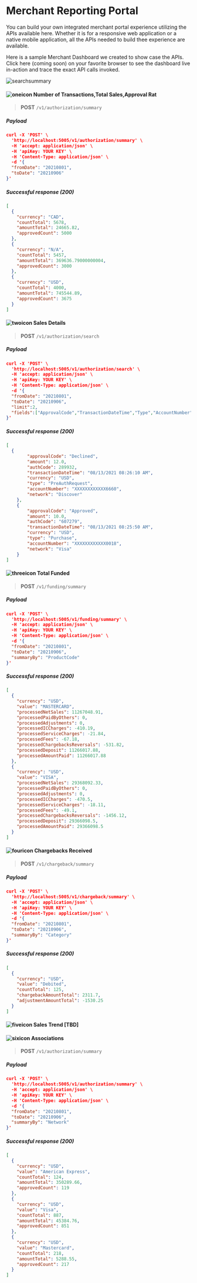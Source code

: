 # Merchant Reporting Portal

You can build your own integrated merchant portal experience utilizing the APIs available here. Whether it is for a responsive web application or a native mobile application, all the APIs needed to build thee experience are available.
 
Here is a sample Merchant Dashboard we created to show case the APIs. Click here (coming soon) on your favorite browser to see the dashboard live in-action and trace the exact API calls invoked. 

![searchsummary](../../assets/images/searchsummary.png)


#### ![oneicon](../../assets/images/oneicon(1).png)  Number of Transactions,Total Sales,Approval Rat

<!-- theme: success -->
>**POST** `/v1/authorization/summary`

##### Payload

<!--
type: tab
title: Request
-->

```json
curl -X 'POST' \
  'http://localhost:5005/v1/authorization/summary' \
  -H 'accept: application/json' \
  -H 'apiKey: YOUR KEY' \
  -H 'Content-Type: application/json' \
  -d '{
  "fromDate": "20210801",
  "toDate": "20210906"
}'
```

<!--
type: tab
title: Response
-->

##### Successful response (200)

```json
[
  {
    "currency": "CAD",
    "countTotal": 5678,
    "amountTotal": 24665.82,
    "approvedCount": 5000
  },
  {
    "currency": "N/A",
    "countTotal": 5457,
    "amountTotal": 369636.79000000004,
    "approvedCount": 3000
  },
  {
    "currency": "USD",
    "countTotal": 4000,
    "amountTotal": 745544.89,
    "approvedCount": 3675
  }
]
```

#### ![twoicon](../../assets/images/twoicon(2).jpg) Sales Details

<!-- theme: success -->
>**POST** `/v1/authorization/search`

##### Payload

<!--
type: tab
title: Request
-->

```json
curl -X 'POST' \
  'http://localhost:5005/v1/authorization/search' \
  -H 'accept: application/json' \
  -H 'apiKey: YOUR KEY' \
  -H 'Content-Type: application/json' \
  -d '{
  "fromDate": "20210801",
  "toDate": "20210906",
  "limit":2,
  "fields":["ApprovalCode","TransactionDateTime","Type","AccountNumber","Currency","Network","AuthCode","Amount"]
}'
```

<!--
type: tab
title: Response
-->

##### Successful response (200)

```json
[
  {
        "approvalCode": "Declined",
        "amount": 12.0,
        "authCode": 289932,
        "transactionDateTime": "08/13/2021 08:26:10 AM",
        "currency": "USD",
        "type": "PreAuthRequest",
        "accountNumber": "XXXXXXXXXXXX6660",
        "network": "Discover"
    },
    {
        "approvalCode": "Approved",
        "amount": 10.0,
        "authCode": "607279",
        "transactionDateTime": "08/13/2021 08:25:50 AM",
        "currency": "USD",
        "type": "Purchase",
        "accountNumber": "XXXXXXXXXXXX0018",
        "network": "Visa"
    }
]
```

#### ![threeicon](../../assets/images/threeicon(3).jpg) Total Funded

<!-- theme: success -->
>**POST** `/v1/funding/summary`

##### Payload

<!--
type: tab
title: Request
-->

```json
curl -X 'POST' \
  'http://localhost:5005/v1/funding/summary' \
  -H 'accept: application/json' \
  -H 'apiKey: YOUR KEY' \
  -H 'Content-Type: application/json' \
  -d '{
  "fromDate": "20210801",
  "toDate": "20210906",
  "summaryBy": "ProductCode"
}'
```

<!--
type: tab
title: Response
-->

##### Successful response (200)

```json
[
  {
    "currency": "USD",
    "value": "MASTERCARD",
    "processedNetSales": 11267048.91,
    "processedPaidByOthers": 0,
    "processedAdjustments": 0,
    "processedICCharges": -410.19,
    "processedServiceCharges": -21.84,
    "processedFees": -67.18,
    "processedChargebacksReversals": -531.82,
    "processedDeposit": 11266017.88,
    "processedAmountPaid": 11266017.88
  },
  {
    "currency": "USD",
    "value": "VISA",
    "processedNetSales": 29368092.33,
    "processedPaidByOthers": 0,
    "processedAdjustments": 0,
    "processedICCharges": -470.5,
    "processedServiceCharges": -18.11,
    "processedFees": -49.1,
    "processedChargebacksReversals": -1456.12,
    "processedDeposit": 29366098.5,
    "processedAmountPaid": 29366098.5
  }
]
```

#### ![fouricon](../../assets/images/fouricon(4).jpg) Chargebacks Received

<!-- theme: success -->
>**POST** `/v1/chargeback/summary`

##### Payload

<!--
type: tab
title: Request
-->

```json
curl -X 'POST' \
  'http://localhost:5005/v1/chargeback/summary' \
  -H 'accept: application/json' \
  -H 'apiKey: YOUR KEY' \
  -H 'Content-Type: application/json' \
  -d '{
  "fromDate": "20210801",
  "toDate": "20210906",
  "summaryBy": "Category"
}'
```

<!--
type: tab
title: Response
-->

##### Successful response (200)

```json
[
  {
    "currency": "USD",
    "value": "Debited",
    "countTotal": 125,
    "chargebackAmountTotal": 2311.7,
    "adjustmentAmountTotal": -1530.25
  }
]
```

#### ![fiveicon](../../assets/images/fiveicon(5).jpg) Sales Trend [TBD]

#### ![sixicon](../../assets/images/sixicon(6).jpg) Associations

<!-- theme: success -->
>**POST** `/v1/authorization/summary`

##### Payload

<!--
type: tab
title: Request
-->

```json
curl -X 'POST' \
  'http://localhost:5005/v1/authorization/summary' \
  -H 'accept: application/json' \
  -H 'apiKey: YOUR KEY' \
  -H 'Content-Type: application/json' \
  -d '{
  "fromDate": "20210801",
  "toDate": "20210906",
  "summaryBy": "Network"
}'
```

<!--
type: tab
title: Response
-->

##### Successful response (200)

```json
[
  {
    "currency": "USD",
    "value": "American Express",
    "countTotal": 124,
    "amountTotal": 350289.66,
    "approvedCount": 119
  },
  {
    "currency": "USD",
    "value": "Visa",
    "countTotal": 887,
    "amountTotal": 45384.76,
    "approvedCount": 851
  },
  {
    "currency": "USD",
    "value": "Mastercard",
    "countTotal": 218,
    "amountTotal": 5288.55,
    "approvedCount": 217
  }
]
```